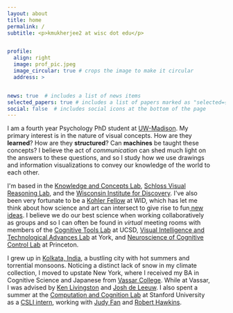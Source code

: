 ```yaml
---
layout: about
title: home
permalink: /
subtitle: <p>kmukherjee2 at wisc dot edu</p>


profile:
  align: right
  image: prof_pic.jpeg
  image_circular: true # crops the image to make it circular
  address: >


news: true  # includes a list of news items
selected_papers: true # includes a list of papers marked as "selected={true}"
social: false  # includes social icons at the bottom of the page
---
```

<div style = "width:470px">

I am a fourth year Psychology PhD student at <a href="https://www.wisc.edu/" target="_blank"> UW-Madison</a>.
My primary interest is in the nature of visual concepts. How are they <strong>learned</strong>? How are they <strong>structured</strong>? Can <strong>machines</strong> be taught these concepts? 
I believe the act of <i>communication</i> can shed much light on the answers to these questions, and so I study how we use drawings and information visualizations to convey our knowledge of the world to each other.


<p>I'm based in the <a href="http://concepts.psych.wisc.edu/" target="_blank">Knowledge and Concepts Lab</a>,
<a href="https://schlosslab.discovery.wisc.edu/" target="_blank">Schloss Visual Reasoning Lab</a>,
and the <a href="https://wid.wisc.edu/people/kushin-mukherjee/" target="_blank">Wisconsin Institute for Discovery</a>.
I've also been very fortunate to be a <a href="https://kohlerfellows.illuminatingdiscovery.wisc.edu/" target="_blank">Kohler Fellow</a> at WID, which has let me think about how science and art can intersect to give rise to fun<a href="https://vimeo.com/755598302" target="_blank"> new ideas</a>. I believe we do our best science when working collaboratively as groups and so I can often be found in <i>virtual</i> meeting rooms with members of the <a href="https://cogtoolslab.github.io/" target="_blank">Cognitive Tools Lab</a> at UCSD, <a href="https://vital-kolab.org/" target="_blank">Visual Intelligence and Technological Advances Lab</a> at York, and <a href="https://ncclab.princeton.edu/" target="_blank">Neuroscience of Cognitive Control Lab</a> at Princeton.</p>

<p>I grew up in <a href="https://en.wikipedia.org/wiki/Kolkata" target="_blank">Kolkata, India</a>, a bustling city with hot summers and torrential monsoons. Noticing a distinct lack of snow in my climate collection, I moved to upstate New York, where I received my BA in Cognitive Science and Japanese from <a href="https://www.vassar.edu/" target="_blank">Vassar College</a>.
While at Vassar, I was advised by <a href="https://www.vassar.edu/faculty/livingst/" target="_blank">Ken Livingston</a> and <a href="https://www.vassar.edu/faculty/jdeleeuw/" target="_blank">Josh de Leeuw</a>.
I also spent a summer at the <a href="https://cocolab.stanford.edu/ndg.html" target="_blank">Computation and Cognition Lab</a> at Stanford University as a <a href="https://www-csli.stanford.edu/" target="_blank">CSLI intern</a>, working with <a href="https://cogtoolslab.github.io/" target="_blank">Judy Fan</a> and <a href="https://rxdhawkins.com/" target="_blank">Robert Hawkins</a>.</p>


</div>

